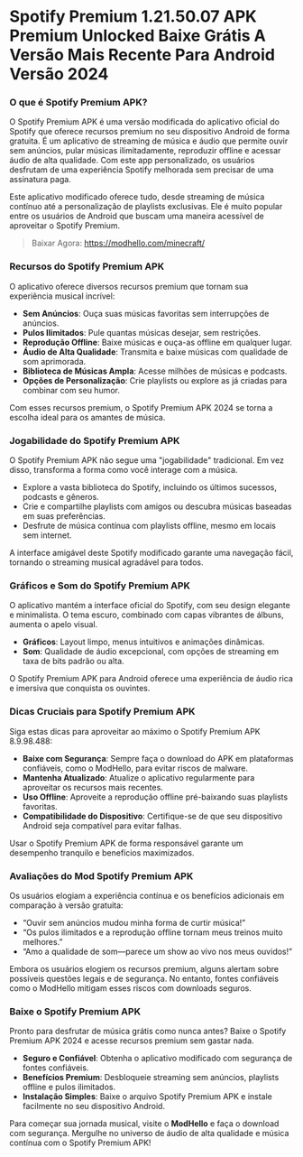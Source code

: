 # Spotify Premium 1.21.50.07 APK Premium Unlocked Baixe Grátis A Versão Mais Recente Para Android Versão 2024

### O que é Spotify Premium APK?  
O Spotify Premium APK é uma versão modificada do aplicativo oficial do Spotify que oferece recursos premium no seu dispositivo Android de forma gratuita. É um aplicativo de streaming de música e áudio que permite ouvir sem anúncios, pular músicas ilimitadamente, reproduzir offline e acessar áudio de alta qualidade. Com este app personalizado, os usuários desfrutam de uma experiência Spotify melhorada sem precisar de uma assinatura paga.  

Este aplicativo modificado oferece tudo, desde streaming de música contínuo até a personalização de playlists exclusivas. Ele é muito popular entre os usuários de Android que buscam uma maneira acessível de aproveitar o Spotify Premium.  

>Baixar Agora: https://modhello.com/minecraft/

### Recursos do Spotify Premium APK  
O aplicativo oferece diversos recursos premium que tornam sua experiência musical incrível:  

- **Sem Anúncios**: Ouça suas músicas favoritas sem interrupções de anúncios.  
- **Pulos Ilimitados**: Pule quantas músicas desejar, sem restrições.  
- **Reprodução Offline**: Baixe músicas e ouça-as offline em qualquer lugar.  
- **Áudio de Alta Qualidade**: Transmita e baixe músicas com qualidade de som aprimorada.  
- **Biblioteca de Músicas Ampla**: Acesse milhões de músicas e podcasts.  
- **Opções de Personalização**: Crie playlists ou explore as já criadas para combinar com seu humor.  

Com esses recursos premium, o Spotify Premium APK 2024 se torna a escolha ideal para os amantes de música.  

### Jogabilidade do Spotify Premium APK  
O Spotify Premium APK não segue uma "jogabilidade" tradicional. Em vez disso, transforma a forma como você interage com a música.  

- Explore a vasta biblioteca do Spotify, incluindo os últimos sucessos, podcasts e gêneros.  
- Crie e compartilhe playlists com amigos ou descubra músicas baseadas em suas preferências.  
- Desfrute de música contínua com playlists offline, mesmo em locais sem internet.  

A interface amigável deste Spotify modificado garante uma navegação fácil, tornando o streaming musical agradável para todos.  

### Gráficos e Som do Spotify Premium APK  
O aplicativo mantém a interface oficial do Spotify, com seu design elegante e minimalista. O tema escuro, combinado com capas vibrantes de álbuns, aumenta o apelo visual.  

- **Gráficos**: Layout limpo, menus intuitivos e animações dinâmicas.  
- **Som**: Qualidade de áudio excepcional, com opções de streaming em taxa de bits padrão ou alta.  

O Spotify Premium APK para Android oferece uma experiência de áudio rica e imersiva que conquista os ouvintes.  

### Dicas Cruciais para Spotify Premium APK  
Siga estas dicas para aproveitar ao máximo o Spotify Premium APK 8.9.98.488:  

- **Baixe com Segurança**: Sempre faça o download do APK em plataformas confiáveis, como o ModHello, para evitar riscos de malware.  
- **Mantenha Atualizado**: Atualize o aplicativo regularmente para aproveitar os recursos mais recentes.  
- **Uso Offline**: Aproveite a reprodução offline pré-baixando suas playlists favoritas.  
- **Compatibilidade do Dispositivo**: Certifique-se de que seu dispositivo Android seja compatível para evitar falhas.  

Usar o Spotify Premium APK de forma responsável garante um desempenho tranquilo e benefícios maximizados.  

### Avaliações do Mod Spotify Premium APK  
Os usuários elogiam a experiência contínua e os benefícios adicionais em comparação à versão gratuita:  

- “Ouvir sem anúncios mudou minha forma de curtir música!”  
- “Os pulos ilimitados e a reprodução offline tornam meus treinos muito melhores.”  
- “Amo a qualidade de som—parece um show ao vivo nos meus ouvidos!”  

Embora os usuários elogiem os recursos premium, alguns alertam sobre possíveis questões legais e de segurança. No entanto, fontes confiáveis como o ModHello mitigam esses riscos com downloads seguros.  

### Baixe o Spotify Premium APK  
Pronto para desfrutar de música grátis como nunca antes? Baixe o Spotify Premium APK 2024 e acesse recursos premium sem gastar nada.  

- **Seguro e Confiável**: Obtenha o aplicativo modificado com segurança de fontes confiáveis.  
- **Benefícios Premium**: Desbloqueie streaming sem anúncios, playlists offline e pulos ilimitados.  
- **Instalação Simples**: Baixe o arquivo Spotify Premium APK e instale facilmente no seu dispositivo Android.  

Para começar sua jornada musical, visite o **ModHello** e faça o download com segurança. Mergulhe no universo de áudio de alta qualidade e música contínua com o Spotify Premium APK!  
